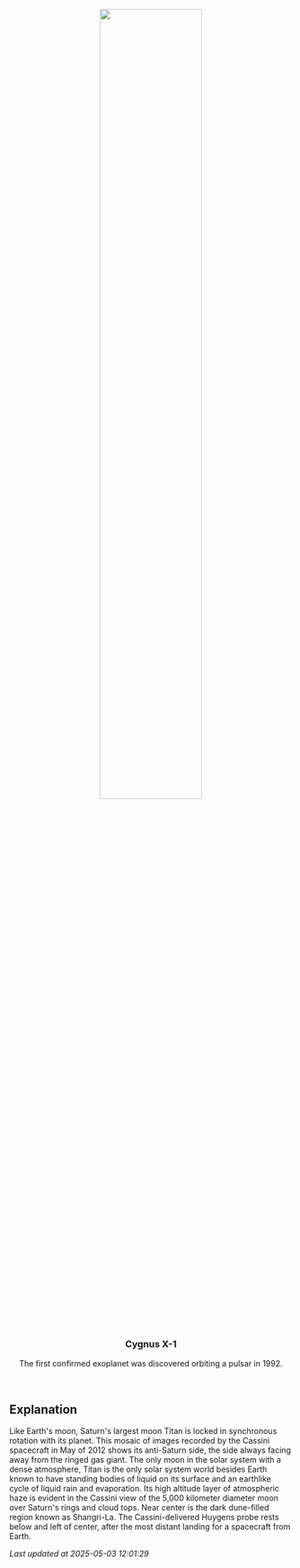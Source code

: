 <p align='center'>
    <img src='https://apod.nasa.gov/apod/image/2505/PIA19642Titan1024.jpg' width='60%' />
    <h3 align="center">Cygnus X-1</h3>
    <p align="center">The first confirmed exoplanet was discovered orbiting a pulsar in 1992.</p>
</p>
<br/>

Explanation
--
Like Earth's moon, Saturn's largest moon Titan is locked in synchronous rotation with its planet. This mosaic of images recorded by the Cassini spacecraft in May of 2012 shows its anti-Saturn side, the side always facing away from the ringed gas giant. The only moon in the solar system with a dense atmosphere, Titan is the only solar system world besides Earth known to have standing bodies of liquid on its surface and an earthlike cycle of liquid rain and evaporation. Its high altitude layer of atmospheric haze is evident in the Cassini view of the 5,000 kilometer diameter moon over Saturn's rings and cloud tops. Near center is the dark dune-filled region known as Shangri-La. The Cassini-delivered Huygens probe rests below and left of center, after the most distant landing for a spacecraft from Earth.


*Last updated at 2025-05-03 12:01:29*
